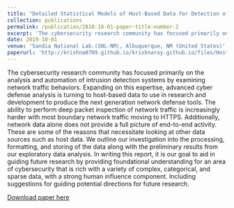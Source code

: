 ```yaml
---
title: "Detailed Statistical Models of Host-Based Data for Detection of Malicious Activity"
collection: publications
permalink: /publication/2010-10-01-paper-title-number-2
excerpt: 'The cybersecurity research community has focused primarily on the analysis and automation of intrusion detection systems by examining network traffic behaviors. Expanding on this expertise, advanced cyber defense analysis is turning to host-based data to use in research and development to produce the next generation network defense tools. The ability to perform deep packet inspection of network traffic is increasingly harder with most boundary network traffic moving to HTTPS. Additionally, network data alone does not provide a full picture of end-to-end activity. These are some of the reasons that necessitate looking at other data sources such as host data. We outline our investigation into the processing, formatting, and storing of the data along with the preliminary results from our exploratory data analysis. In writing this report, it is our goal to aid in guiding future research by providing foundational understanding for an area of cybersecurity that is rich with a variety of complex, categorical, and sparse data, with a strong human influence component. Including suggestions for guiding potential directions for future research.'
date: 2019-10-01
venue: 'Sandia National Lab.(SNL-NM), Albuquerque, NM (United States)'
paperurl: 'http://krishna0709.github.io/krishnaroy.github.io/files/Host-basedData_2019SandReport.pdf'
---
```

The cybersecurity research community has focused primarily on the analysis and automation of intrusion detection systems by examining network traffic behaviors. Expanding on this expertise, advanced cyber defense analysis is turning to host-based data to use in research and development to produce the next generation network defense tools. The ability to perform deep packet inspection of network traffic is increasingly harder with most boundary network traffic moving to HTTPS. Additionally, network data alone does not provide a full picture of end-to-end activity. These are some of the reasons that necessitate looking at other data sources such as host data. We outline our investigation into the processing, formatting, and storing of the data along with the preliminary results from our exploratory data analysis. In writing this report, it is our goal to aid in guiding future research by providing foundational understanding for an area of cybersecurity that is rich with a variety of complex, categorical, and sparse data, with a strong human influence component. Including suggestions for guiding potential directions for future research.

[Download paper here](http://krishna0709.github.io/krishnaroy.github.io/files/Host-basedData_2019SandReport.pdf)
